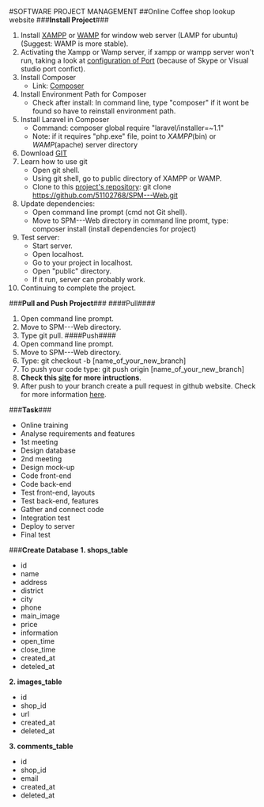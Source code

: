 #SOFTWARE PROJECT MANAGEMENT
##Online Coffee shop lookup website
###**Install Project**###
1. Install [XAMPP](https://www.apachefriends.org/) or [WAMP](https://www.apachefriends.org/) for window web server (LAMP for ubuntu) (Suggest: WAMP is more stable).
2. Activating the Xampp or Wamp server, if xampp or wampp server won't run, taking a look at [configuration of Port](https://nguyenduydai.wordpress.com/tag/huong-dan-doi-port-cho-wampserver/) (because of Skype or Visual studio port confict).
3. Install Composer
	- Link: [Composer](https://getcomposer.org/)
4. Install Environment Path for Composer
	- Check after install: In command line, type "composer" if it wont be found so have to reinstall environment path.
5. Install Laravel in Composer
	- Command: composer global require "laravel/installer=~1.1"
	- Note: if it requires "php.exe" file, point to *XAMPP*(bin) or *WAMP*(apache) server directory 
6. Download [GIT](https://help.github.com/articles/set-up-git/#platform-windows)
7. Learn how to use git
	- Open git shell.
	- Using git shell, go to public directory of XAMPP or WAMP.
	- Clone to this [project's repository](https://github.com/51102768/SPM---Web): git clone https://github.com/51102768/SPM---Web.git
8. Update dependencies:
	- Open command line prompt (cmd not Git shell).
	- Move to SPM---Web directory in command line promt, type: composer install (install dependencies for project)
9. Test server:
	- Start server.
	- Open localhost.
	- Go to your project in localhost.
	- Open "public" directory.
	- If it run, server can probably work.
10. Continuing to complete the project.


###**Pull and Push Project**###
####Pull####
1. Open command line prompt.
2. Move to SPM---Web directory.
3. Type git pull.
####Push####
1. Open command line prompt.
2. Move to SPM---Web directory.
3. Type: git checkout -b [name_of_your_new_branch]
4. To push your code type: git push origin [name_of_your_new_branch]
5. **Check this [site](https://github.com/Kunena/Kunena-Forum/wiki/Create-a-new-branch-with-git-and-manage-branches) for more intructions**.
6. After push to your branch create a pull request in github website. Check for more information [here](https://help.github.com/articles/creating-a-pull-request/).

###**Task**###
- Online training
- Analyse requirements and features
- 1st meeting
- Design database
- 2nd meeting
- Design mock-up
- Code front-end
- Code back-end
- Test front-end, layouts
- Test back-end, features
- Gather and connect code
- Integration test
- Deploy to server
- Final test

###**Create Database**
**1. shops_table**
- id
- name
- address
- district
- city
- phone
- main_image
- price
- information
- open_time
- close_time	
- created_at
- deteled_at

**2. images_table**
- id
- shop_id
- url
- created_at
- deleted_at

**3. comments_table**
- id
- shop_id
- email
- created_at
- deleted_at
